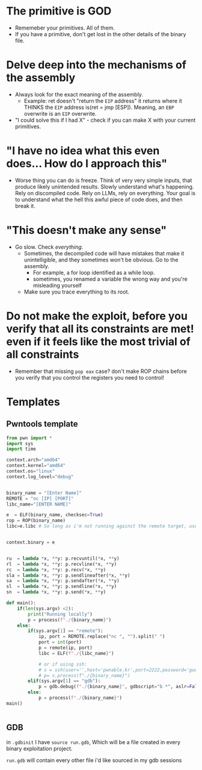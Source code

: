 # The primitive is GOD
- Rememeber your primitives. All of them.
-  If you have a primitive, don't get lost in the other details of the binary file.

# Delve deep into the mechanisms of the assembly
- Always look for the exact meaning of the assembly.
  * Example: ret doesn't "return the `EIP` address" it returns where it THINKS the `EIP` address is(ret = jmp [ESP]). Meaning, an `EBP` overwrite is an `EIP` overwrite. 
- "I could solve this if I had X" - check if you can make X with your current primitives.

# "I have no idea what this even does... How do I approach this"

- Worse thing you can do is freeze. Think of very very simple inputs, that produce likely unintended results. Slowly understand what's happening. Rely on discompiled code. Rely on LLMs, rely on everything. Your goal is to understand what the hell this awful piece of code does, and then break it.


# "This doesn't make any sense"

- Go slow. Check *everything*.
  * Sometimes, the decompiled code will have mistakes that make it unintelligible, and they sometimes won't be obvious. Go to the assembly.
      + For example, a for loop identified as a while loop.
      + sometimes, you renamed a variable the wrong way and you're misleading yourself
  * Make sure you trace everything to its root.

# Do not make the exploit, before you verify that all its constraints are met! even if it feels like the most trivial of all constraints

- Remember that missing `pop eax` case? don't make ROP chains before you verify that you control the registers you need to control!


# Templates

## Pwntools template

```python
from pwn import *
import sys
import time

context.arch="amd64"
context.kernel="amd64"
context.os="linux"
context.log_level="debug"


binary_name = "[Enter Name]"
REMOTE = "nc [IP] [PORT]"
libc_name="[ENTER NAME]"

e  = ELF(binary_name, checksec=True)
rop = ROP(binary_name)
libc=e.libc # So long as i'm not running against the remote target, use the local libc


context.binary = e


ru  = lambda *x, **y: p.recvuntil(*x, **y)
rl  = lambda *x, **y: p.recvline(*x, **y)
rc  = lambda *x, **y: p.recv(*x, **y)
sla = lambda *x, **y: p.sendlineafter(*x, **y)
sa  = lambda *x, **y: p.sendafter(*x, **y)
sl  = lambda *x, **y: p.sendline(*x, **y)
sn  = lambda *x, **y: p.send(*x, **y)

def main():
    if(len(sys.argv) <2):
        print("Running locally")
        p = process(f"./{binary_name}")
    else:
        if(sys.argv[1] == "remote"):
            ip, port = REMOTE.replace("nc ", "").split(" ")
            port = int(port)
            p = remote(ip, port)
            libc = ELF(f"./{libc_name}")

            # or if using ssh:
            # s = ssh(user='',host='pwnable.kr',port=2222,password='guest') 
            # p= s.process(f"./{binary_name}") 
        elif(sys.argv[1] == "gdb"):
            p = gdb.debug(f"./{binary_name}", gdbscript="b *", aslr=False)
        else:
            p = process(f"./{binary_name}")
main()



```
## GDB

in `.gdbinit` I have
`source run.gdb`, Which will be a file created in every binary exploitation project.

`run.gdb` will contain every other file i'd like sourced in my gdb sessions

